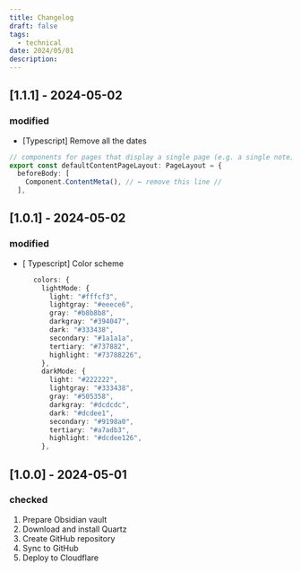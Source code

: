 ```yaml
---
title: Changelog
draft: false
tags:
  - technical
date: 2024/05/01
description:
---
```

## [1.1.1] - 2024-05-02

### modified

- [Typescript] Remove all the dates

``` Typescript
// components for pages that display a single page (e.g. a single note)
export const defaultContentPageLayout: PageLayout = {
  beforeBody: [
    Component.ContentMeta(), // ← remove this line //
  ],
```

## [1.0.1] - 2024-05-02

### modified

- [ Typescript] Color scheme

``` Typescript
      colors: {
        lightMode: {
          light: "#fffcf3",
          lightgray: "#eeece6",
          gray: "#b8b8b8",
          darkgray: "#394047",
          dark: "#333438",
          secondary: "#1a1a1a",
          tertiary: "#737882",
          highlight: "#73788226",
        },
        darkMode: {
          light: "#222222",
          lightgray: "#333438",
          gray: "#505358",
          darkgray: "#dcdcdc",
          dark: "#dcdee1",
          secondary: "#9198a0",
          tertiary: "#a7adb3",
          highlight: "#dcdee126",
        },
```

## [1.0.0] - 2024-05-01

### checked

1. Prepare Obsidian vault
2. Download and install Quartz
3. Create GitHub repository 
4. Sync to GitHub
5. Deploy to Cloudflare